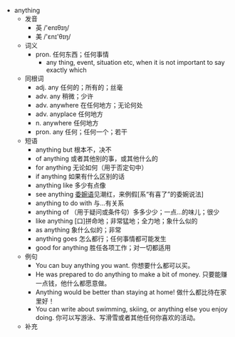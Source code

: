 - anything
  - 发音
    - 英 /'enɪθɪŋ/
    - 美 /'ɛnɪ'θɪŋ/
  - 词义
    - pron. 任何东西；任何事情
      - any thing, event, situation etc, when it is not important to say exactly which
  - 同根词
    - adj. any 任何的；所有的；丝毫
    - adv. any 稍微；少许
    - adv. anywhere 在任何地方；无论何处
    - adv. anyplace 任何地方
    - n. anywhere 任何地方
    - pron. any 任何；任何一个；若干
  - 短语
    - anything but 根本不，决不
    - of anything 或者其他别的事，或其他什么的
    - for anything 无论如何（用于否定句中）
    - if anything 如果有什么区别的话
    - anything like 多少有点像
    - see anything [委婉语](女子)见潮红，来例假[系“有喜了”的委婉说法]
    - anything to do with 与…有关系
    - anything of （用于疑问或条件句）多多少少；一点…的味儿；很少
    - like anything [口]拼命地；非常猛地；全力地；象什么似的
    - as anything 象什么似的；非常
    - anything goes 怎么都行；任何事情都可能发生
    - good for anything 胜任各项工作；对一切都适用
  - 例句
    - You can buy anything you want. 你想要什么都可以买。
    - He was prepared to do anything to make a bit of money. 只要能赚一点钱，他什么都愿意做。
    - Anything would be better than staying at home! 做什么都比待在家里好！
    - You can write about swimming, skiing, or anything else you enjoy doing. 你可以写游泳、写滑雪或者其他任何你喜欢的活动。
  - 补充